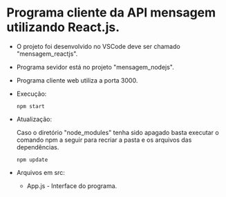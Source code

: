 # Programa cliente da API mensagem utilizando React.js.

- O projeto foi desenvolvido no VSCode deve ser chamado "mensagem_reactjs".
- Programa sevidor está no projeto "mensagem_nodejs".
- Programa cliente web utiliza a porta 3000.

- Execução:    
   <pre><code>npm start</code></pre>

- Atualização:

   Caso o diretório "node_modules" tenha sido apagado basta executar o comando npm a seguir para recriar a pasta e os arquivos das dependências.
   <pre><code>npm update</code></pre>

- Arquivos em src:
   - App.js - Interface do programa.